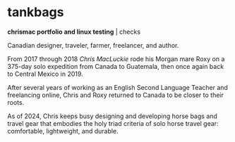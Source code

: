 # tankbags
**chrismac portfolio and linux testing** | checks


Canadian designer, traveler, farmer, freelancer, and author.

From 2017 through 2018 _Chris MacLuckie_ rode his Morgan mare Roxy on a 375-day solo expedition from Canada to Guatemala, then once again back to Central Mexico in 2019.

After several years of working as an English Second Language Teacher and freelancing online, Chris and Roxy returned to Canada to be closer to their roots.

As of 2024, Chris keeps busy designing and developing horse bags and travel gear that embodies the holy triad criteria of solo horse travel gear: comfortable, lightweight, and durable.
